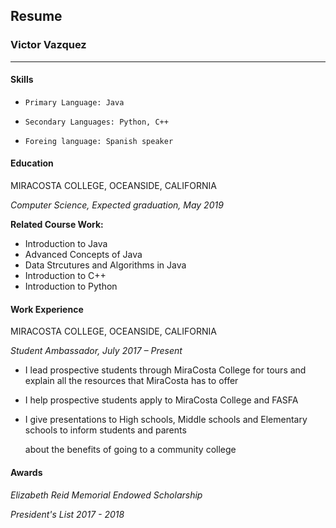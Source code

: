 ## Resume

### Victor Vazquez
***

#### Skills
-     Primary Language: Java
-     Secondary Languages: Python, C++
-     Foreing language: Spanish speaker

#### Education
MIRACOSTA COLLEGE, OCEANSIDE, CALIFORNIA

_Computer Science, Expected graduation, May 2019_

 **Related Course Work:**
  - Introduction to Java
  - Advanced Concepts of Java
  - Data Strcutures and Algorithms in Java
  - Introduction to C++
  - Introduction to Python

#### Work Experience
MIRACOSTA COLLEGE, OCEANSIDE, CALIFORNIA 

_Student Ambassador, July 2017 – Present_
-  	I lead prospective students through MiraCosta College for tours and explain all the resources that MiraCosta has to offer
- 	I help prospective students apply to MiraCosta College and FASFA

- 	I give presentations to High schools, Middle schools and Elementary schools to inform students and parents

    about the benefits of going to a community college

#### Awards
_Elizabeth Reid Memorial Endowed Scholarship_

_President's List 2017 - 2018_

